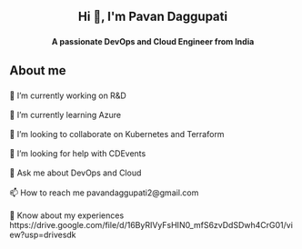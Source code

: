 <h2 align="center">Hi 👋, I'm Pavan Daggupati</h2>

###

<h4 align="center">A passionate DevOps and Cloud Engineer from India</h4>

###

<h2 align="left">About me</h2>

###

<p align="left">🔭 I’m currently working on R&D<br><br>🌱 I’m currently learning Azure<br><br>👯 I’m looking to collaborate on Kubernetes and Terraform<br><br>🤝 I’m looking for help with CDEvents<br><br>💬 Ask me about DevOps and Cloud<br><br>📫 How to reach me pavandaggupati2@gmail.com<br><br>📄 Know about my experiences https://drive.google.com/file/d/16ByRIVyFsHIN0_mfS6zvDdSDwh4CrG01/view?usp=drivesdk</p>

###
